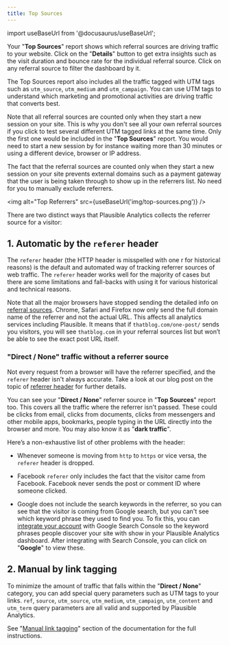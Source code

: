 ```yaml
---
title: Top Sources
--- 
```


import useBaseUrl from '@docusaurus/useBaseUrl';

Your "**Top Sources**" report shows which referral sources are driving traffic to your website. Click on the "**Details**" button to get extra insights such as the visit duration and bounce rate for the individual referral source. Click on any referral source to filter the dashboard by it.

The Top Sources report also includes all the traffic tagged with UTM tags such as `utm_source`, `utm_medium` and `utm_campaign`. You can use UTM tags to understand which marketing and promotional activities are driving traffic that converts best. 

Note that all referral sources are counted only when they start a new session on your site. This is why you don't see all your own referral sources if you click to test several different UTM tagged links at the same time. Only the first one would be included in the "**Top Sources**" report. You would need to start a new session by for instance waiting more than 30 minutes or using a different device, browser or IP address.

The fact that the referral sources are counted only when they start a new session on your site prevents external domains such as a payment gateway that the user is being taken through to show up in the referrers list. No need for you to manually exclude referrers.

<img alt="Top Referrers" src={useBaseUrl('img/top-sources.png')} />

There are two distinct ways that Plausible Analytics collects the referrer source for a visitor:

## 1. Automatic by the `referer` header

The `referer` header (the HTTP header is misspelled with one r for historical reasons) is the default and automated way of tracking referrer sources of web traffic. The `referer` header works well for the majority of cases but there are some limitations and fall-backs with using it for various historical and technical reasons.

Note that all the major browsers have stopped sending the detailed info on [referral sources](https://plausible.io/blog/referrer-policy). Chrome, Safari and Firefox now only send the full domain name of the referrer and not the actual URL. This affects all analytics services including Plausible. It means that if `thatblog.com/one-post/` sends you visitors, you will see `thatblog.com` in your referral sources list but won’t be able to see the exact post URL itself.

### "Direct / None" traffic without a referrer source

Not every request from a browser will have the referrer specified, and the `referer` header isn't always accurate. Take a look at our blog post on the topic of [referrer header](https://plausible.io/blog/referrer-policy) for further details.

You can see your "**Direct / None**" referrer source in "**Top Sources**" report too. This covers all the traffic where the referrer isn't passed. These could be clicks from email, clicks from documents, clicks from messengers and other mobile apps, bookmarks, people typing in the URL directly into the browser and more. You may also know it as "**dark traffic**".

Here’s a non-exhaustive list of other problems with the header:

* Whenever someone is moving from `http` to `https` or vice versa, the `referer` header is dropped.

* Facebook `referer` only includes the fact that the visitor came from Facebook. Facebook never sends the post or comment ID where someone clicked.

* Google does not include the search keywords in the referrer, so you can see that the visitor is coming from Google search, but you can't see which keyword phrase they used to find you. To fix this, you can [integrate your account](google-search-console-integration.md) with Google Search Console so the keyword phrases people discover your site with show in your Plausible Analytics dashboard. After integrating with Search Console, you can click on "**Google**" to view these.

## 2. Manual by link tagging

To minimize the amount of traffic that falls within the "**Direct / None**" category, you can add special query parameters such as UTM tags to your links. `ref`, `source`, `utm_source`, `utm_medium`, `utm_campaign`, `utm_content` and `utm_term` query parameters are all valid and supported by Plausible Analytics.

See "[Manual link tagging](manual-link-tagging.md)" section of the documentation for the full instructions.
